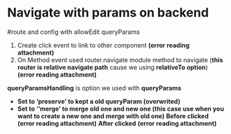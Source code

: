 # Navigate with params on backend
#route and config with allowEdit queryParams

1. Create click event to link to other component
 **(error reading attachment)**
2. On Method event used router.navigate module method to navigate (**this router is relative navigate path** cause we using **relativeTo option**)
 **(error reading attachment)**

**queryParamsHandling** is option we used with **queryParams** 
- **Set to ‘preserve’ to kept a old queryParam (overwrited)**
- **Set to ‘’merge’ to merge old one and new one (this case use when you want to create a new one and merge with old one)**
**Before clicked**
 **(error reading attachment)**
**After clicked**
 **(error reading attachment)**